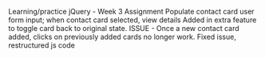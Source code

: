 Learning/practice jQuery - Week 3 Assignment
Populate contact card user form input; when contact card selected, view details
Added in extra feature to toggle card back to original state.
ISSUE - Once a new contact card added, clicks on previously added cards no longer work.
Fixed issue, restructured js code